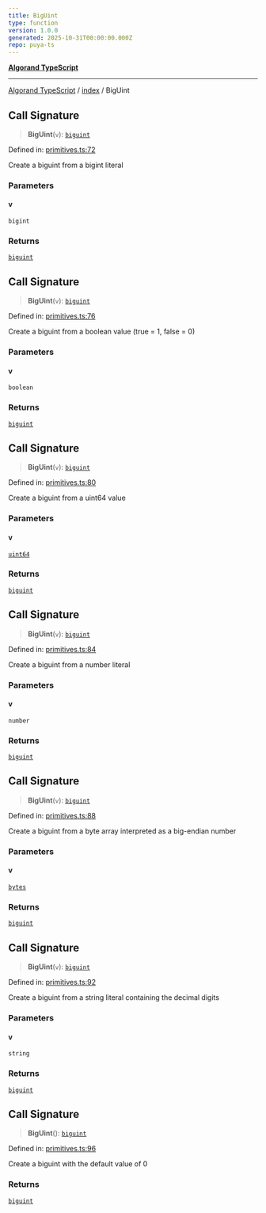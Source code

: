 ```yaml
---
title: BigUint
type: function
version: 1.0.0
generated: 2025-10-31T00:00:00.000Z
repo: puya-ts
---
```


[**Algorand TypeScript**](/reference/algorand-typescript/api/readme/)

---

[Algorand TypeScript](docs/_md/modules) / [index](docs/_md/index/README) / BigUint

## Call Signature

> **BigUint**(`v`): [`biguint`](/reference/algorand-typescript/api/index/type-aliases/biguint/)

Defined in: [primitives.ts:72](https://github.com/algorandfoundation/puya-ts/blob/main/packages/algo-ts/src/primitives.ts#L72)

Create a biguint from a bigint literal

### Parameters

#### v

`bigint`

### Returns

[`biguint`](/reference/algorand-typescript/api/index/type-aliases/biguint/)

## Call Signature

> **BigUint**(`v`): [`biguint`](/reference/algorand-typescript/api/index/type-aliases/biguint/)

Defined in: [primitives.ts:76](https://github.com/algorandfoundation/puya-ts/blob/main/packages/algo-ts/src/primitives.ts#L76)

Create a biguint from a boolean value (true = 1, false = 0)

### Parameters

#### v

`boolean`

### Returns

[`biguint`](/reference/algorand-typescript/api/index/type-aliases/biguint/)

## Call Signature

> **BigUint**(`v`): [`biguint`](/reference/algorand-typescript/api/index/type-aliases/biguint/)

Defined in: [primitives.ts:80](https://github.com/algorandfoundation/puya-ts/blob/main/packages/algo-ts/src/primitives.ts#L80)

Create a biguint from a uint64 value

### Parameters

#### v

[`uint64`](/reference/algorand-typescript/api/index/type-aliases/uint64/)

### Returns

[`biguint`](/reference/algorand-typescript/api/index/type-aliases/biguint/)

## Call Signature

> **BigUint**(`v`): [`biguint`](/reference/algorand-typescript/api/index/type-aliases/biguint/)

Defined in: [primitives.ts:84](https://github.com/algorandfoundation/puya-ts/blob/main/packages/algo-ts/src/primitives.ts#L84)

Create a biguint from a number literal

### Parameters

#### v

`number`

### Returns

[`biguint`](/reference/algorand-typescript/api/index/type-aliases/biguint/)

## Call Signature

> **BigUint**(`v`): [`biguint`](/reference/algorand-typescript/api/index/type-aliases/biguint/)

Defined in: [primitives.ts:88](https://github.com/algorandfoundation/puya-ts/blob/main/packages/algo-ts/src/primitives.ts#L88)

Create a biguint from a byte array interpreted as a big-endian number

### Parameters

#### v

[`bytes`](/reference/algorand-typescript/api/index/type-aliases/bytes/)

### Returns

[`biguint`](/reference/algorand-typescript/api/index/type-aliases/biguint/)

## Call Signature

> **BigUint**(`v`): [`biguint`](/reference/algorand-typescript/api/index/type-aliases/biguint/)

Defined in: [primitives.ts:92](https://github.com/algorandfoundation/puya-ts/blob/main/packages/algo-ts/src/primitives.ts#L92)

Create a biguint from a string literal containing the decimal digits

### Parameters

#### v

`string`

### Returns

[`biguint`](/reference/algorand-typescript/api/index/type-aliases/biguint/)

## Call Signature

> **BigUint**(): [`biguint`](/reference/algorand-typescript/api/index/type-aliases/biguint/)

Defined in: [primitives.ts:96](https://github.com/algorandfoundation/puya-ts/blob/main/packages/algo-ts/src/primitives.ts#L96)

Create a biguint with the default value of 0

### Returns

[`biguint`](/reference/algorand-typescript/api/index/type-aliases/biguint/)

